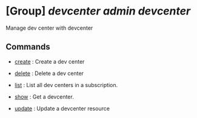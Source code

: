 # [Group] _devcenter admin devcenter_

Manage dev center with devcenter

## Commands

- [create](/Commands/devcenter/admin/devcenter/_create.md)
: Create a dev center

- [delete](/Commands/devcenter/admin/devcenter/_delete.md)
: Delete a dev center

- [list](/Commands/devcenter/admin/devcenter/_list.md)
: List all dev centers in a subscription.

- [show](/Commands/devcenter/admin/devcenter/_show.md)
: Get a devcenter.

- [update](/Commands/devcenter/admin/devcenter/_update.md)
: Update a devcenter resource
